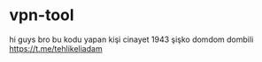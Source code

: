 # vpn-tool
hi guys bro bu kodu yapan kişi cinayet 1943 şişko domdom dombili 
https://t.me/tehlikeliadam
